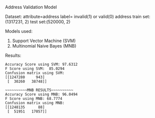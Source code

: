 Address Validation Model 

Dataset: 
attribute=address 
label= invalid(1) or valid(0) address
train set:(1317231, 2)
test set:(520000, 2)
 
Models used:
1. Support Vector Machine (SVM)
2. Multinomial Naive Bayes (MNB)

Results:
~~~~~~~~~~SVM RESULTS~~~~~~~~~~
Accuracy Score using SVM: 97.6312
F Score using SVM:  85.0294
Confusion matrix using SVM:
[[1247280     943]
 [  30260   38748]]
 
~~~~~~~~~~MNB RESULTS~~~~~~~~~~
Accuracy Score using MNB: 96.0494
F Score using MNB: 68.7774
Confusion matrix using MNB:
[[1248135      88]
 [  51951   17057]]
